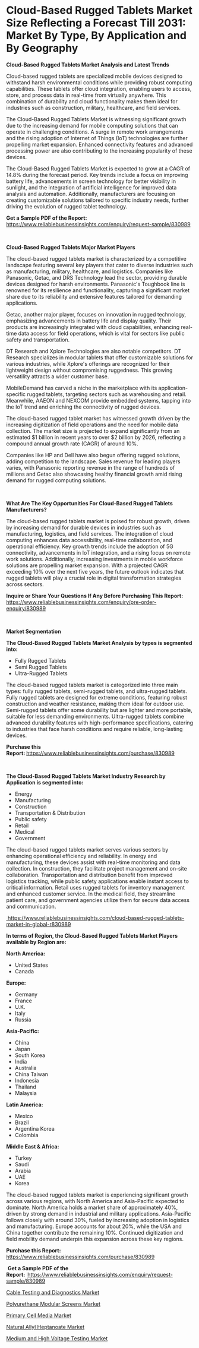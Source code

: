 <p><h1>Cloud-Based Rugged Tablets Market Size Reflecting a Forecast Till 2031: Market By Type, By Application and By Geography</h1></p><p><strong>Cloud-Based Rugged Tablets Market Analysis and Latest Trends</strong></p>
<p><p>Cloud-based rugged tablets are specialized mobile devices designed to withstand harsh environmental conditions while providing robust computing capabilities. These tablets offer cloud integration, enabling users to access, store, and process data in real-time from virtually anywhere. This combination of durability and cloud functionality makes them ideal for industries such as construction, military, healthcare, and field services.</p><p>The Cloud-Based Rugged Tablets Market is witnessing significant growth due to the increasing demand for mobile computing solutions that can operate in challenging conditions. A surge in remote work arrangements and the rising adoption of Internet of Things (IoT) technologies are further propelling market expansion. Enhanced connectivity features and advanced processing power are also contributing to the increasing popularity of these devices.</p><p>The Cloud-Based Rugged Tablets Market is expected to grow at a CAGR of 14.8% during the forecast period. Key trends include a focus on improving battery life, advancements in screen technology for better visibility in sunlight, and the integration of artificial intelligence for improved data analysis and automation. Additionally, manufacturers are focusing on creating customizable solutions tailored to specific industry needs, further driving the evolution of rugged tablet technology.</p></p>
<p><strong>Get a Sample PDF of the Report:&nbsp;</strong> <a href="https://www.reliablebusinessinsights.com/enquiry/request-sample/830989?utm_campaign=1588&utm_medium=2&utm_source=Github&utm_content=ia&utm_term=13102024&utm_id=cloud-based-rugged-tablets">https://www.reliablebusinessinsights.com/enquiry/request-sample/830989</a></p>
<p>&nbsp;</p>
<p><strong>Cloud-Based Rugged Tablets Major Market Players</strong></p>
<p><p>The cloud-based rugged tablets market is characterized by a competitive landscape featuring several key players that cater to diverse industries such as manufacturing, military, healthcare, and logistics. Companies like Panasonic, Getac, and DRS Technology lead the sector, providing durable devices designed for harsh environments. Panasonic's Toughbook line is renowned for its resilience and functionality, capturing a significant market share due to its reliability and extensive features tailored for demanding applications.</p><p>Getac, another major player, focuses on innovation in rugged technology, emphasizing advancements in battery life and display quality. Their products are increasingly integrated with cloud capabilities, enhancing real-time data access for field operations, which is vital for sectors like public safety and transportation.</p><p>DT Research and Xplore Technologies are also notable competitors. DT Research specializes in modular tablets that offer customizable solutions for various industries, while Xplore's offerings are recognized for their lightweight design without compromising ruggedness. This growing versatility attracts a wider customer base.</p><p>MobileDemand has carved a niche in the marketplace with its application-specific rugged tablets, targeting sectors such as warehousing and retail. Meanwhile, AAEON and NEXCOM provide embedded systems, tapping into the IoT trend and enriching the connectivity of rugged devices.</p><p>The cloud-based rugged tablet market has witnessed growth driven by the increasing digitization of field operations and the need for mobile data collection. The market size is projected to expand significantly from an estimated $1 billion in recent years to over $2 billion by 2026, reflecting a compound annual growth rate (CAGR) of around 10%.</p><p>Companies like HP and Dell have also begun offering rugged solutions, adding competition to the landscape. Sales revenue for leading players varies, with Panasonic reporting revenue in the range of hundreds of millions and Getac also showcasing healthy financial growth amid rising demand for rugged computing solutions.</p></p>
<p>&nbsp;</p>
<p><strong>What Are The Key Opportunities For Cloud-Based Rugged Tablets Manufacturers?</strong></p>
<p><p>The cloud-based rugged tablets market is poised for robust growth, driven by increasing demand for durable devices in industries such as manufacturing, logistics, and field services. The integration of cloud computing enhances data accessibility, real-time collaboration, and operational efficiency. Key growth trends include the adoption of 5G connectivity, advancements in IoT integration, and a rising focus on remote work solutions. Additionally, increasing investments in mobile workforce solutions are propelling market expansion. With a projected CAGR exceeding 10% over the next five years, the future outlook indicates that rugged tablets will play a crucial role in digital transformation strategies across sectors.</p></p>
<p><strong>Inquire or Share Your Questions If Any Before Purchasing This Report:</strong> <a href="https://www.reliablebusinessinsights.com/enquiry/pre-order-enquiry/830989?utm_campaign=1588&utm_medium=2&utm_source=Github&utm_content=ia&utm_term=13102024&utm_id=cloud-based-rugged-tablets">https://www.reliablebusinessinsights.com/enquiry/pre-order-enquiry/830989</a></p>
<p>&nbsp;</p>
<p><strong>Market Segmentation</strong></p>
<p><strong>The Cloud-Based Rugged Tablets Market Analysis by types is segmented into:</strong></p>
<p><ul><li>Fully Rugged Tablets</li><li>Semi Rugged Tablets</li><li>Ultra-Rugged Tablets</li></ul></p>
<p><p>The cloud-based rugged tablets market is categorized into three main types: fully rugged tablets, semi-rugged tablets, and ultra-rugged tablets. Fully rugged tablets are designed for extreme conditions, featuring robust construction and weather resistance, making them ideal for outdoor use. Semi-rugged tablets offer some durability but are lighter and more portable, suitable for less demanding environments. Ultra-rugged tablets combine advanced durability features with high-performance specifications, catering to industries that face harsh conditions and require reliable, long-lasting devices.</p></p>
<p><strong>Purchase this Report:&nbsp;</strong><a href="https://www.reliablebusinessinsights.com/purchase/830989?utm_campaign=1588&utm_medium=2&utm_source=Github&utm_content=ia&utm_term=13102024&utm_id=cloud-based-rugged-tablets">https://www.reliablebusinessinsights.com/purchase/830989</a></p>
<p>&nbsp;</p>
<p><strong>The Cloud-Based Rugged Tablets Market Industry Research by Application is segmented into:</strong></p>
<p><ul><li>Energy</li><li>Manufacturing</li><li>Construction</li><li>Transportation & Distribution</li><li>Public safety</li><li>Retail</li><li>Medical</li><li>Government</li></ul></p>
<p><p>The cloud-based rugged tablets market serves various sectors by enhancing operational efficiency and reliability. In energy and manufacturing, these devices assist with real-time monitoring and data collection. In construction, they facilitate project management and on-site collaboration. Transportation and distribution benefit from improved logistics tracking, while public safety applications enable instant access to critical information. Retail uses rugged tablets for inventory management and enhanced customer service. In the medical field, they streamline patient care, and government agencies utilize them for secure data access and communication.</p></p>
<p><a href="https://www.reliablebusinessinsights.com/cloud-based-rugged-tablets-market-in-global-r830989?utm_campaign=1588&utm_medium=2&utm_source=Github&utm_content=ia&utm_term=13102024&utm_id=cloud-based-rugged-tablets">&nbsp;https://www.reliablebusinessinsights.com/cloud-based-rugged-tablets-market-in-global-r830989</a></p>
<p><strong>In terms of Region, the Cloud-Based Rugged Tablets Market Players available by Region are:</strong></p>
<p>
    <p> <strong> North America: </strong>
        <ul>
            <li>United States</li>
            <li>Canada</li>
        </ul>
        </p> 
    <p> <strong> Europe: </strong>
        <ul>
            <li>Germany</li>
            <li>France</li>
            <li>U.K.</li>
            <li>Italy</li>
            <li>Russia</li>
        </ul>
        </p> 
    <p> <strong> Asia-Pacific: </strong>
        <ul>
            <li>China</li>
            <li>Japan</li>
            <li>South Korea</li>
            <li>India</li>
            <li>Australia</li>
            <li>China Taiwan</li>
            <li>Indonesia</li>
            <li>Thailand</li>
            <li>Malaysia</li>
        </ul>
        </p> 
    <p> <strong> Latin America: </strong>
        <ul>
            <li>Mexico</li>
            <li>Brazil</li>
            <li>Argentina Korea</li>
            <li>Colombia</li>
        </ul>
        </p> 
    <p> <strong> Middle East & Africa: </strong>
        <ul>
            <li>Turkey</li>
            <li>Saudi</li>
            <li>Arabia</li>
            <li>UAE</li>
            <li>Korea</li>
        </ul>
    </p>
    </p>
<p><p>The cloud-based rugged tablets market is experiencing significant growth across various regions, with North America and Asia-Pacific expected to dominate. North America holds a market share of approximately 40%, driven by strong demand in industrial and military applications. Asia-Pacific follows closely with around 30%, fueled by increasing adoption in logistics and manufacturing. Europe accounts for about 20%, while the USA and China together contribute the remaining 10%. Continued digitization and field mobility demand underpin this expansion across these key regions.</p></p>
<p><strong>Purchase this Report: </strong><a href="https://www.reliablebusinessinsights.com/purchase/830989?utm_campaign=1588&utm_medium=2&utm_source=Github&utm_content=ia&utm_term=13102024&utm_id=cloud-based-rugged-tablets">https://www.reliablebusinessinsights.com/purchase/830989</a></p>
<p>&nbsp;<strong>Get a Sample PDF of the Report:&nbsp;&nbsp;</strong><a href="https://www.reliablebusinessinsights.com/enquiry/request-sample/830989?utm_campaign=1588&utm_medium=2&utm_source=Github&utm_content=ia&utm_term=13102024&utm_id=cloud-based-rugged-tablets">https://www.reliablebusinessinsights.com/enquiry/request-sample/830989</a></p>
<p><strong></strong></p>
<p><p><a href="https://www.linkedin.com/pulse/consumer-behavior-shifts-cable-testing-diagnostics-zyt1e?utm_campaign=1588&utm_medium=2&utm_source=Github&utm_content=ia&utm_term=13102024&utm_id=cloud-based-rugged-tablets">Cable Testing and Diagnostics Market</a></p><p><a href="https://www.linkedin.com/pulse/strategic-forecast-polyurethane-modular-screens-market-growth-aujsc?utm_campaign=1588&utm_medium=2&utm_source=Github&utm_content=ia&utm_term=13102024&utm_id=cloud-based-rugged-tablets">Polyurethane Modular Screens Market</a></p><p><a href="https://github.com/mauripalmi/Market-Research-Report-List-5/blob/main/primary-cell-media-market.md?utm_campaign=1588&utm_medium=2&utm_source=Github&utm_content=ia&utm_term=13102024&utm_id=cloud-based-rugged-tablets">Primary Cell Media Market</a></p><p><a href="https://www.linkedin.com/pulse/natural-allyl-heptanoate-market-size-growing-cagr-133-report-ies2c?utm_campaign=1588&utm_medium=2&utm_source=Github&utm_content=ia&utm_term=13102024&utm_id=cloud-based-rugged-tablets">Natural Allyl Heptanoate Market</a></p><p><a href="https://www.linkedin.com/pulse/global-medium-high-voltage-testing-market-focus-application-jqoje?utm_campaign=1588&utm_medium=2&utm_source=Github&utm_content=ia&utm_term=13102024&utm_id=cloud-based-rugged-tablets">Medium and High Voltage Testing Market</a></p></p>